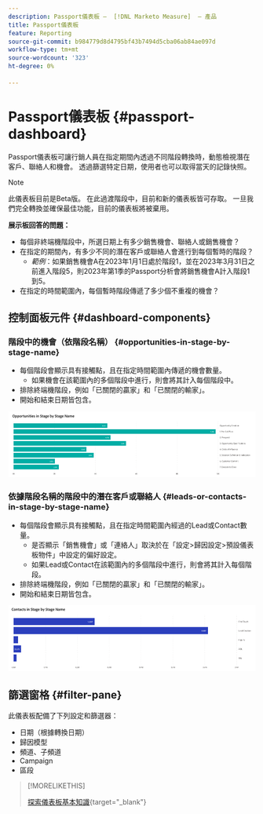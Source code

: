 ```yaml
---
description: Passport儀表板 —  [!DNL Marketo Measure]  — 產品
title: Passport儀表板
feature: Reporting
source-git-commit: b984779d8d4795bf43b7494d5cba06ab84ae097d
workflow-type: tm+mt
source-wordcount: '323'
ht-degree: 0%

---
```


# Passport儀表板 {#passport-dashboard}

Passport儀表板可讓行銷人員在指定期間內透過不同階段轉換時，動態檢視潛在客戶、聯絡人和機會。 透過篩選特定日期，使用者也可以取得當天的記錄快照。

>[!NOTE]
>
>此儀表板目前是Beta版。 在此過渡階段中，目前和新的儀表板皆可存取。 一旦我們完全轉換並確保最佳功能，目前的儀表板將被棄用。

**展示板回答的問題：**

* 每個非終端機階段中，所選日期上有多少銷售機會、聯絡人或銷售機會？
* 在指定的期間內，有多少不同的潛在客戶或聯絡人會進行到每個暫時的階段？
   * _範例_：如果銷售機會A在2023年1月1日處於階段1，並在2023年3月31日之前進入階段5，則2023年第1季的Passport分析會將銷售機會A計入階段1到5。
* 在指定的時間範圍內，每個暫時階段傳遞了多少個不重複的機會？

## 控制面板元件 {#dashboard-components}

### 階段中的機會（依階段名稱） {#opportunities-in-stage-by-stage-name}

* 每個階段會顯示具有接觸點，且在指定時間範圍內傳遞的機會數量。
   * 如果機會在該範圍內的多個階段中進行，則會將其計入每個階段中。
* 排除終端機階段，例如「已關閉的贏家」和「已關閉的輸家」。
* 開始和結束日期皆包含。

![](assets/passport-dashboard-1.png)

### 依據階段名稱的階段中的潛在客戶或聯絡人 {#leads-or-contacts-in-stage-by-stage-name}

* 每個階段會顯示具有接觸點，且在指定時間範圍內經過的Lead或Contact數量。
   * 是否顯示「銷售機會」或「連絡人」取決於在「設定>歸因設定>預設儀表板物件」中設定的偏好設定。
   * 如果Lead或Contact在該範圍內的多個階段中進行，則會將其計入每個階段。
* 排除終端機階段，例如「已關閉的贏家」和「已關閉的輸家」。
* 開始和結束日期皆包含。

![](assets/passport-dashboard-2.png)

## 篩選窗格 {#filter-pane}

此儀表板配備了下列設定和篩選器：

* 日期（根據轉換日期）
* 歸因模型
* 頻道、子頻道
* Campaign
* 區段

>[!MORELIKETHIS]
>
>[探索儀表板基本知識](/help/marketo-measure-discover-ui/dashboards/discover-dashboard-basics.md){target="_blank"}
